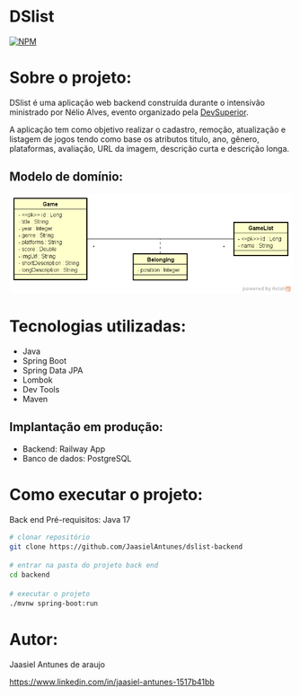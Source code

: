 # DSlist <br>
[![NPM](https://img.shields.io/npm/l/react)](https://github.com/JaasielAntunes/dslist-backend/blob/main/LICENSE) 

# Sobre o projeto:

DSlist é uma aplicação web backend construída durante o intensivão ministrado por Nélio Alves, evento organizado pela [DevSuperior](https://devsuperior.com "Site da DevSuperior").

A aplicação tem como objetivo realizar o cadastro, remoção, atualização e listagem de jogos tendo como base os atributos titulo, ano, gênero, plataformas, avaliação, URL da imagem, descrição curta e descrição longa.

## Modelo de domínio:

![Modelo de domínio DSList](https://raw.githubusercontent.com/devsuperior/java-spring-dslist/main/resources/dslist-model.png)

# Tecnologias utilizadas:
- Java
- Spring Boot
- Spring Data JPA
- Lombok
- Dev Tools
- Maven

## Implantação em produção:
- Backend: Railway App
- Banco de dados: PostgreSQL

# Como executar o projeto:

Back end
Pré-requisitos: Java 17

```bash
# clonar repositório
git clone https://github.com/JaasielAntunes/dslist-backend

# entrar na pasta do projeto back end
cd backend

# executar o projeto
./mvnw spring-boot:run
```

# Autor:

Jaasiel Antunes de araujo

https://www.linkedin.com/in/jaasiel-antunes-1517b41bb
